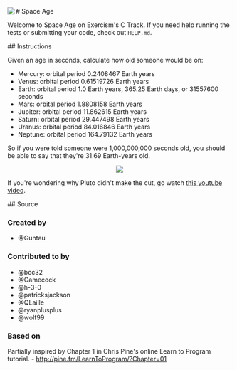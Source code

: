 <div>
<img align="left" src="https://dg8krxphbh767.cloudfront.net/exercises/space-age.svg">
# Space Age

Welcome to Space Age on Exercism's C Track.
If you need help running the tests or submitting your code, check out `HELP.md`.
</div>
<div>
## Instructions

Given an age in seconds, calculate how old someone would be on:

   - Mercury: orbital period 0.2408467 Earth years
   - Venus: orbital period 0.61519726 Earth years
   - Earth: orbital period 1.0 Earth years, 365.25 Earth days, or 31557600 seconds
   - Mars: orbital period 1.8808158 Earth years
   - Jupiter: orbital period 11.862615 Earth years
   - Saturn: orbital period 29.447498 Earth years
   - Uranus: orbital period 84.016846 Earth years
   - Neptune: orbital period 164.79132 Earth years

So if you were told someone were 1,000,000,000 seconds old, you should
be able to say that they're 31.69 Earth-years old.

<p align="center" width="100%">
	<img src="https://i.pinimg.com/originals/0e/64/3e/0e643e1015b0f01d2de68b54554bc95f.gif">
</p>

If you're wondering why Pluto didn't make the cut, go watch [this
youtube video](http://www.youtube.com/watch?v=Z_2gbGXzFbs).
</div>
## Source

### Created by

- @Guntau

### Contributed to by

- @bcc32
- @Gamecock
- @h-3-0
- @patricksjackson
- @QLaille
- @ryanplusplus
- @wolf99

### Based on

Partially inspired by Chapter 1 in Chris Pine's online Learn to Program tutorial. - http://pine.fm/LearnToProgram/?Chapter=01
